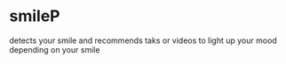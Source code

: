 # smileP
detects your smile and recommends taks or videos to light up your mood depending on your smile
